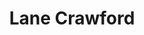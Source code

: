 ---
order: 2
title: "Lane Crawford"
image: "2015/02/lanecrawford_thumbnail-495x400.png"
link: "lane-crawford/"
support: "wechat"
category: "retail_sort"
---